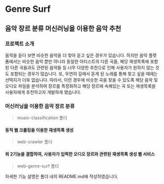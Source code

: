 # Genre Surf

## 음악 장르 분류 머신러닝을 이용한 음악 추천

### 프로젝트 소개

음악을 듣다 보면 비슷한 음악을 더 찾아 듣고 싶은 경우가 있습니다.
하지만 음악 플랫폼에서는 비슷한 음악 뿐만 아니라 동일한 아티스트의 다른 곡들, 해당 재생목록에 포함된 다른 곡들과도 관련된 음악들 등 너무 다양한 추천으로 인해 사용자가 원하지 않는 것도 포함되는 경우가 많습니다.
또, 우연히 길에서 듣게 된 노래를 통해 찾고 싶을 때에는 선택지가 더욱 없습니다.
따라서, 이런 경우에 비슷한 곡을 찾을 수 있도록 해당 음악 및 오디오 파일을 분석하여 장르를 특정화하고 해당 장르에 속해있는 곡 또는 재생목록을 사용자에게 추천하고자 개발하게 됐습니다.

### 머신러닝을 이용한 음악 장르 분류

> music-classification 폴더

#### 동적 웹 크롤링을 이용한 재생목록 생성

> web-crawler 폴더

#### 위 2기능을 결합하여, 사용자가 입력한 오디오 장르와 관련된 재생목록 생성 웹 서비스

> web-genre-surf 폴더

자세한 기능 설명은 폴더 내의 README.md에 작성하였습니다.
